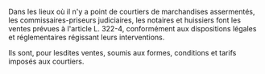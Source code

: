 Dans les lieux où il n'y a point de courtiers de marchandises assermentés, les commissaires-priseurs judiciaires, les notaires et huissiers font les ventes prévues à l'article L. 322-4, conformément aux dispositions légales et réglementaires régissant leurs interventions. 


  

Ils sont, pour lesdites ventes, soumis aux formes, conditions et tarifs imposés aux courtiers.


  
